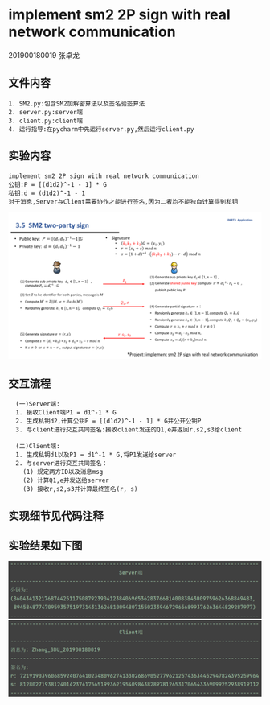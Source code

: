 #  implement sm2 2P sign with real network communication

201900180019 张卓龙


## 文件内容      
    1. SM2.py:包含SM2加解密算法以及签名验签算法       
    2. server.py:server端        
    3. client.py:client端      
    4. 运行指导:在pycharm中先运行server.py,然后运行client.py           
    
    
## 实验内容
    implement sm2 2P sign with real network communication          
    公钥:P = [(d1d2)^-1 - 1] * G          
    私钥:d = (d1d2)^-1 - 1                  
    对于消息,Server与Client需要协作才能进行签名,因为二者均不能独自计算得到私钥                         
  ![image](https://github.com/Zhang-SDU/cst-project/blob/main/SM2/SM2_2P_Sign/ref.png)           
                          

## 交互流程             
      (一)Server端:        
      1. 接收Client端P1 = d1^-1 * G           
      2. 生成私钥d2,计算公钥P = [(d1d2)^-1 - 1] * G并公开公钥P         
      3. 与client进行交互共同签名:接收client发送的Q1,e并返回r,s2,s3给client               

      (二)Client端:       
      1. 生成私钥d1以及P1 = d1^-1 * G,将P1发送给server      
      2. 与server进行交互共同签名：      
        (1) 规定两方ID以及消息msg     
        (2) 计算Q1,e并发送给server       
        (3) 接收r,s2,s3并计算最终签名(r, s)          
    
## 实现细节见代码注释      

## 实验结果如下图                
![server](https://github.com/Zhang-SDU/cst-project/blob/main/SM2/SM2_2P_Sign/result1.png)
![client](https://github.com/Zhang-SDU/cst-project/blob/main/SM2/SM2_2P_Sign/result2.png)
